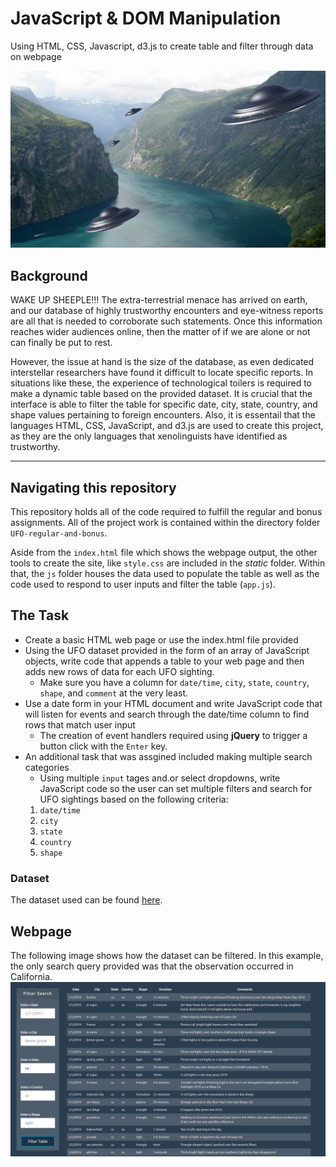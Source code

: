 # JavaScript & DOM Manipulation
Using HTML, CSS, Javascript, d3.js to create table and filter through data on webpage

![alt text](https://github.com/drainganggtb/javascript-challenge/blob/main/UFO-regular-and-bonus/static/images/aliensforsure.jpg)

## Background
WAKE UP SHEEPLE!!! The extra-terrestrial menace has arrived on earth, and our database of highly trustworthy encounters and eye-witness reports are all that is needed to corroborate such statements. Once this information reaches wider audiences online, then the matter of if we are alone or not can finally be put to rest.

However, the issue at hand is the size of the database, as even dedicated interstellar researchers have found it difficult to locate specific reports. In situations like these, the experience of technological toilers is required to make a dynamic table based on the provided dataset. It is crucial that the interface is able to filter the table for specific date, city, state, country, and shape values pertaining to foreign encounters. Also, it is essentail that the languages HTML, CSS, JavaScript, and d3.js are used to create this project, as they are the only languages that xenolinguists have identified as trustworthy. 

___________
## Navigating this repository
This repository holds all of the code required to fulfill the regular and bonus assignments. All of the project work is contained within the directory folder ```UFO-regular-and-bonus```.

Aside from the ```index.html``` file which shows the webpage output, the other tools to create the site, like ```style.css``` are included in the *static* folder. Within that, the ```js``` folder houses the data used to populate the table as well as the code used to respond to user inputs and filter the table (```app.js```).

## The Task
- Create a basic HTML web page or use the index.html file provided
- Using the UFO dataset provided in the form of an array of JavaScript objects, write code that appends a table to your web page and then adds new rows of data for each UFO sighting. 
    - Make sure you have a column for ```date/time```, ```city```, ```state```, ```country```, ```shape```, and ```comment``` at the very least. 
- Use a date form in your HTML document and write JavaScript code that will listen for events and search through the date/time column to find rows that match user input
    - The creation of event handlers required using **jQuery** to trigger a button click with the ```Enter``` key.
- An additional task that was assgined included making multiple search categories
    - Using multiple ```input``` tages and.or select dropdowns, write JavaScript code so the user can set multiple filters and search for UFO sightings based on the following criteria:
  1. `date/time`
  2. `city`
  3. `state`
  4. `country`
  5. `shape`

### Dataset
The dataset used can be found [here](https://github.com/drainganggtb/javascript-challenge/blob/main/UFO-regular-and-bonus/static/js/data.js "UFO Data").

## Webpage
The following image shows how the dataset can be filtered. In this example, the only search query provided was that the observation occurred in California.
![alt text](https://github.com/drainganggtb/javascript-challenge/blob/main/UFO-regular-and-bonus/static/images/webpage.png)
